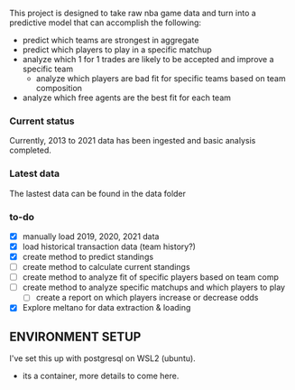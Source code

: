 This project is designed to take raw nba game data and turn into a predictive model that can accomplish the following:
 - predict which teams are strongest in aggregate
 - predict which players to play in a specific matchup
 - analyze which 1 for 1 trades are likely to be accepted and improve a specific team
   - analyze which players are bad fit for specific teams based on team composition
 - analyze which free agents are the best fit for each team

### Current status
Currently, 2013 to 2021 data has been ingested and basic analysis completed.

### Latest data
The lastest data can be found in the data folder

### to-do
 - [x] manually load 2019, 2020, 2021 data
 - [x] load historical transaction data (team history?)
 - [x] create method to predict standings
 - [ ] create method to calculate current standings
 - [ ] create method to analyze fit of specific players based on team comp
 - [ ] create method to analyze specific matchups and which players to play
   - [ ] create a report on which players increase or decrease odds
 - [x] Explore meltano for data extraction & loading

 ## ENVIRONMENT SETUP
 I've set this up with postgresql on WSL2 (ubuntu). 

- its a container, more details to come here.